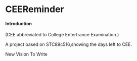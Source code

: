 # CEEReminder


#### Introduction
(CEE abbreviated to College Entertrance Examination.)

A project based on STC89c516,showing the days left to CEE.

New Vision
To Write